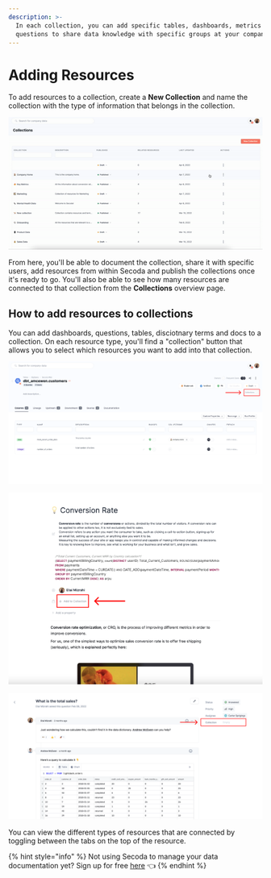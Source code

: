 ```yaml
---
description: >-
  In each collection, you can add specific tables, dashboards, metrics and
  questions to share data knowledge with specific groups at your company.
---
```


# Adding Resources

To add resources to a collection, create a **New Collection** and name the collection with the type of information that belongs in the collection.

![](<../../.gitbook/assets/ezgif.com-gif-maker (3) (1).gif>)

From here, you'll be able to document the collection, share it with specific users, add resources from within Secoda and publish the collections once it's ready to go. You'll also be able to see how many resources are connected to that collection from the **Collections** overview page.&#x20;

## How to add resources to collections

You can add dashboards, questions, tables, disciotnary terms and docs to a collection. On each resource type, you'll find a "collection" button that allows you to select which resources you want to add into that collection.&#x20;

![Adding a table to a collection](<../../.gitbook/assets/Group 585.png>)

![Adding docs and dictionary terms to a collection](<../../.gitbook/assets/Group 585 (1).png>)

![Adding questions to a collection](<../../.gitbook/assets/Group 586.png>)

You can view the different types of resources that are connected by toggling between the tabs on the top of the resource.&#x20;

{% hint style="info" %}
Not using Secoda to manage your data documentation yet? Sign up for free [here](http://app.secoda.co/) 👈
{% endhint %}
